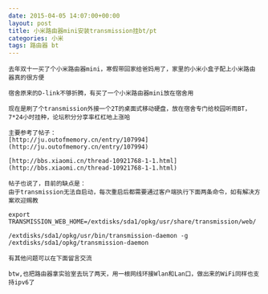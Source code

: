 ```yaml
---
date: 2015-04-05 14:07:00+00:00
layout: post
title: 小米路由器mini安装transmission挂bt/pt
categories: 小米
tags: 路由器 bt
---
```

	去年双十一买了个小米路由器mini，寒假带回家给爸妈用了，家里的小米小盒子配上小米路由器真的很方便	
  
	宿舍原来的D-link不够折腾，有买了一个小米路由器mini放在宿舍用
	
	现在是刷了个transmission外接一个2T的桌面式移动硬盘，放在宿舍专门给校园听雨BT，
	7*24小时挂种，论坛积分分享率杠杠地上涨哈

	主要参考了帖子：
	[http://ju.outofmemory.cn/entry/107994](http://ju.outofmemory.cn/entry/107994)
	
	[http://bbs.xiaomi.cn/thread-10921768-1-1.html](http://bbs.xiaomi.cn/thread-10921768-1-1.html)
	
	帖子也说了，目前的缺点是：
	由于transmission无法自启动，每次重启后都需要通过客户端执行下面两条命令，如有解决方案欢迎赐教
	
	export TRANSMISSION_WEB_HOME=/extdisks/sda1/opkg/usr/share/transmission/web/
	
	/extdisks/sda1/opkg/usr/bin/transmission-daemon -g /extdisks/sda1/opkg/transmission-daemon

	有其他问题可以在下面留言交流
   
	btw,也把路由器拿实验室去玩了两天，用一根网线环接Wlan和Lan口，做出来的WiFi同样也支持ipv6了
   
   <script>
window.tctipConfig = {
        staticPrefix:   "http://static.tctip.com",
        buttonImageId:  7,
        buttonTip:  "zanzhu",
        list:{
            alipay: {qrimg: "https://raw.githubusercontent.com/flyingyouth/Jekyll-Light/gh-pages/img/ali.png"},
            weixin:{qrimg: "https://raw.githubusercontent.com/flyingyouth/Jekyll-Light/gh-pages/img/wx.png"},
        }
};
</script>
<script src="http://static.tctip.com/js/tctip.min.js"></script>
   
   